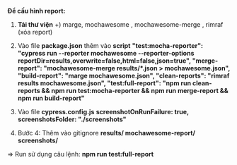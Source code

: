 **Để cấu hình report:**
1.  **Tải thư viện** 
+) marge, mochawesome , mochawesome-merge , rimraf (xóa report)
2.  Vào file **package.json** thêm vào **script**
    **"test:mocha-reporter": "cypress run --reporter mochawesome --reporter-options reportDir=results,overwrite=false,html=false,json=true",
    "merge-report": "mochawesome-merge results/*.json > mochawesome.json",
    "build-report": "marge mochawesome.json",
    "clean-reports": "rimraf results mochawesome.json",
    "test:full-report": "npm run clean-reports && npm run test:mocha-reporter && npm run merge-report && npm run build-report"**
3.  Vào file **cypress.config.js**
    **screenshotOnRunFailure: true,
    screenshotsFolder: "./screenshots"**

4. Bước 4: Thêm vào gitignore
    **results/
    mochawesome-report/
    screenshots/**

=> Run sử dụng câu lệnh:  **npm run test:full-report**
